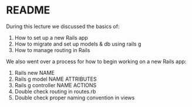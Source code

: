 # README

During this lecture we discussed the basics of:

1. How to set up a new Rails app
2. How to migrate and set up models & db using rails g
3. How to manage routing in Rails

We also went over a process for how to begin working on a new Rails app:

1. Rails new NAME
2. Rails g model NAME ATTRIBUTES
3. Rails g controller NAME ACTIONS
4. Double check routing in routes.rb
5. Double check proper naming convention in views
